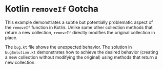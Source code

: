 # Kotlin `removeIf` Gotcha

This example demonstrates a subtle but potentially problematic aspect of the `removeIf` function in Kotlin.  Unlike some other collection methods that return a new collection, `removeIf` directly modifies the original collection in place.

The `bug.kt` file shows the unexpected behavior.  The solution in `bugSolution.kt` demonstrates how to achieve the desired behavior (creating a new collection without modifying the original) using methods that return a new collection.
